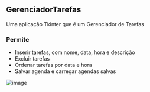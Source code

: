 ## GerenciadorTarefas
Uma aplicação Tkinter que é um Gerenciador de Tarefas

### Permite
- Inserir tarefas, com nome, data, hora e descrição
- Excluir tarefas
- Ordenar tarefas por data e hora
- Salvar agenda e carregar agendas salvas

![image](https://github.com/tiago3186/GerenciadorTarefas/assets/132753395/a414b430-8e0c-4bc4-83c7-4452c5e27130)

